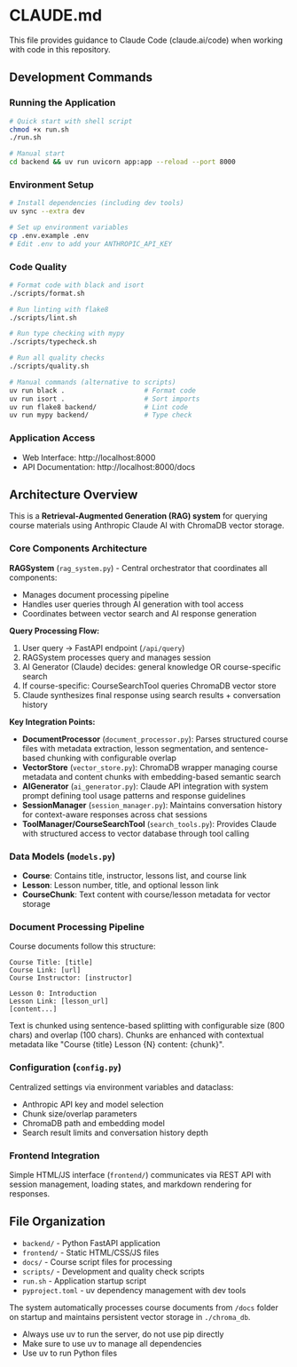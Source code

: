 # CLAUDE.md

This file provides guidance to Claude Code (claude.ai/code) when working with code in this repository.

## Development Commands

### Running the Application
```bash
# Quick start with shell script
chmod +x run.sh
./run.sh

# Manual start
cd backend && uv run uvicorn app:app --reload --port 8000
```

### Environment Setup
```bash
# Install dependencies (including dev tools)
uv sync --extra dev

# Set up environment variables
cp .env.example .env
# Edit .env to add your ANTHROPIC_API_KEY
```

### Code Quality
```bash
# Format code with black and isort
./scripts/format.sh

# Run linting with flake8
./scripts/lint.sh

# Run type checking with mypy
./scripts/typecheck.sh

# Run all quality checks
./scripts/quality.sh

# Manual commands (alternative to scripts)
uv run black .                    # Format code
uv run isort .                    # Sort imports
uv run flake8 backend/            # Lint code
uv run mypy backend/              # Type check
```

### Application Access
- Web Interface: http://localhost:8000
- API Documentation: http://localhost:8000/docs

## Architecture Overview

This is a **Retrieval-Augmented Generation (RAG) system** for querying course materials using Anthropic Claude AI with ChromaDB vector storage.

### Core Components Architecture

**RAGSystem** (`rag_system.py`) - Central orchestrator that coordinates all components:
- Manages document processing pipeline
- Handles user queries through AI generation with tool access
- Coordinates between vector search and AI response generation

**Query Processing Flow:**
1. User query → FastAPI endpoint (`/api/query`)
2. RAGSystem processes query and manages session
3. AI Generator (Claude) decides: general knowledge OR course-specific search
4. If course-specific: CourseSearchTool queries ChromaDB vector store
5. Claude synthesizes final response using search results + conversation history

**Key Integration Points:**

- **DocumentProcessor** (`document_processor.py`): Parses structured course files with metadata extraction, lesson segmentation, and sentence-based chunking with configurable overlap
- **VectorStore** (`vector_store.py`): ChromaDB wrapper managing course metadata and content chunks with embedding-based semantic search
- **AIGenerator** (`ai_generator.py`): Claude API integration with system prompt defining tool usage patterns and response guidelines
- **SessionManager** (`session_manager.py`): Maintains conversation history for context-aware responses across chat sessions
- **ToolManager/CourseSearchTool** (`search_tools.py`): Provides Claude with structured access to vector database through tool calling

### Data Models (`models.py`)
- **Course**: Contains title, instructor, lessons list, and course link
- **Lesson**: Lesson number, title, and optional lesson link
- **CourseChunk**: Text content with course/lesson metadata for vector storage

### Document Processing Pipeline
Course documents follow this structure:
```
Course Title: [title]
Course Link: [url]
Course Instructor: [instructor]

Lesson 0: Introduction
Lesson Link: [lesson_url]
[content...]
```

Text is chunked using sentence-based splitting with configurable size (800 chars) and overlap (100 chars). Chunks are enhanced with contextual metadata like "Course {title} Lesson {N} content: {chunk}".

### Configuration (`config.py`)
Centralized settings via environment variables and dataclass:
- Anthropic API key and model selection
- Chunk size/overlap parameters  
- ChromaDB path and embedding model
- Search result limits and conversation history depth

### Frontend Integration
Simple HTML/JS interface (`frontend/`) communicates via REST API with session management, loading states, and markdown rendering for responses.

## File Organization

- `backend/` - Python FastAPI application
- `frontend/` - Static HTML/CSS/JS files  
- `docs/` - Course script files for processing
- `scripts/` - Development and quality check scripts
- `run.sh` - Application startup script
- `pyproject.toml` - uv dependency management with dev tools

The system automatically processes course documents from `/docs` folder on startup and maintains persistent vector storage in `./chroma_db`.
- Always use uv to run the server, do not use pip directly
- Make sure to use uv to manage all dependencies
- Use uv to run Python files